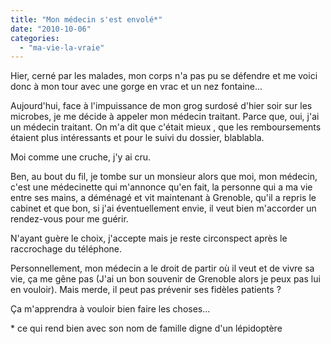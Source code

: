 ```yaml
---
title: "Mon médecin s'est envolé*"
date: "2010-10-06"
categories: 
  - "ma-vie-la-vraie"
---
```


Hier, cerné par les malades, mon corps n'a pas pu se défendre et me voici donc à mon tour avec une gorge en vrac et un nez fontaine...

Aujourd'hui, face à l'impuissance de mon grog surdosé d'hier soir sur les microbes, je me décide à appeler mon médecin traitant. Parce que, oui, j'ai un médecin traitant. On m'a dit que c'était mieux , que les remboursements étaient plus intéressants et pour le suivi du dossier, blablabla.

Moi comme une cruche, j'y ai cru.

Ben, au bout du fil, je tombe sur un monsieur alors que moi, mon médecin, c'est une médecinette qui m'annonce qu'en fait, la personne qui a ma vie entre ses mains, a déménagé et vit maintenant à Grenoble, qu'il a repris le cabinet et que bon, si j'ai éventuellement envie, il veut bien m'accorder un rendez-vous pour me guérir.

N'ayant guère le choix, j'accepte mais je reste circonspect après le raccrochage du téléphone.

Personnellement, mon médecin a le droit de partir où il veut et de vivre sa vie, ça me gêne pas (J'ai un bon souvenir de Grenoble alors je peux pas lui en vouloir). Mais merde, il peut pas prévenir ses fidèles patients ?

Ça m'apprendra à vouloir bien faire les choses...

\* ce qui rend bien avec son nom de famille digne d'un lépidoptère

